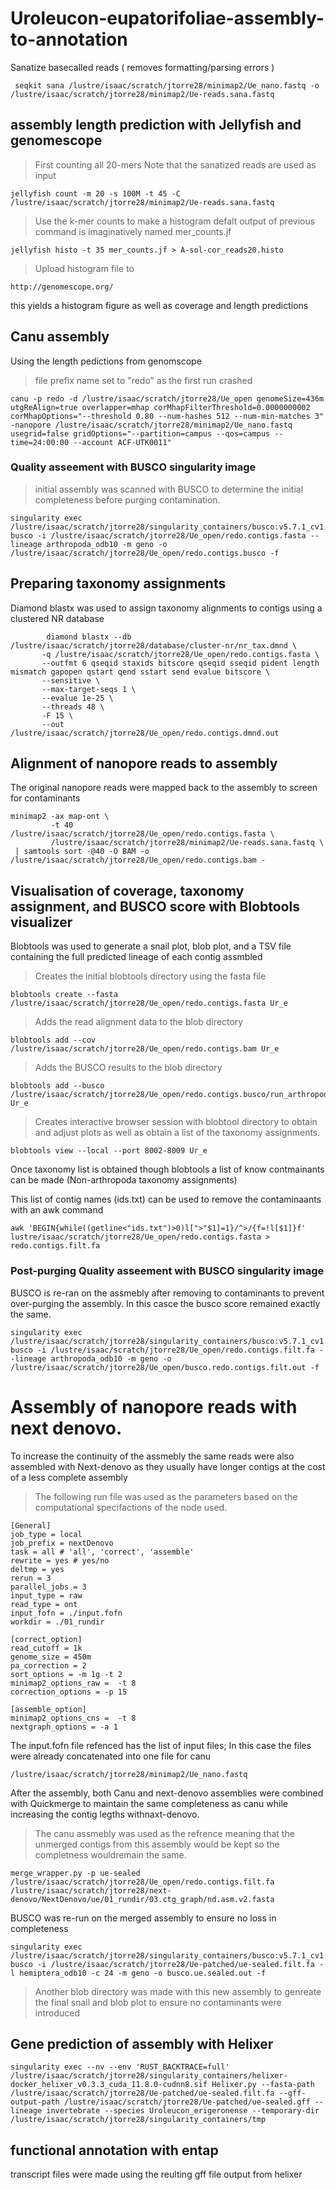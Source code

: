 # Uroleucon-eupatorifoliae-assembly-to-annotation

Sanatize basecalled reads ( removes formatting/parsing errors )

```
 seqkit sana /lustre/isaac/scratch/jtorre28/minimap2/Ue_nano.fastq -o /lustre/isaac/scratch/jtorre28/minimap2/Ue-reads.sana.fastq
```

## assembly length prediction with Jellyfish and genomescope

> First counting all 20-mers
Note that the sanatized reads are used as input

```
jellyfish count -m 20 -s 100M -t 45 -C /lustre/isaac/scratch/jtorre28/minimap2/Ue-reads.sana.fastq
```

> Use the k-mer counts to make a histogram
defalt output of previous command is imaginatively named mer_counts.jf

```
jellyfish histo -t 35 mer_counts.jf > A-sol-cor_reads20.histo
```
> Upload histogram file to
```
http://genomescope.org/
```
this yields a histogram figure as well as coverage and length predictions

## Canu assembly

Using the length pedictions from genomscope
> file prefix name set to "redo" as the first run crashed 

```
canu -p redo -d /lustre/isaac/scratch/jtorre28/Ue_open genomeSize=436m utgReAlign=true overlapper=mhap corMhapFilterThreshold=0.0000000002 corMhapOptions="--threshold 0.80 --num-hashes 512 --num-min-matches 3"  -nanopore /lustre/isaac/scratch/jtorre28/minimap2/Ue_nano.fastq usegrid=false gridOptions="--partition=campus --qos=campus --time=24:00:00 --account ACF-UTK0011"
```
### Quality asseement with BUSCO singularity image

> initial assembly was scanned with BUSCO to determine the initial completeness before purging contamination.

```
singularity exec /lustre/isaac/scratch/jtorre28/singularity_containers/busco:v5.7.1_cv1.sif busco -i /lustre/isaac/scratch/jtorre28/Ue_open/redo.contigs.fasta --lineage arthropoda_odb10 -m geno -o /lustre/isaac/scratch/jtorre28/Ue_open/redo.contigs.busco -f
```

## Preparing taxonomy assignments
Diamond blastx was used to assign taxonomy alignments to contigs using a clustered NR database

```
        diamond blastx --db /lustre/isaac/scratch/jtorre28/database/cluster-nr/nr_tax.dmnd \
       -q /lustre/isaac/scratch/jtorre28/Ue_open/redo.contigs.fasta \
       --outfmt 6 qseqid staxids bitscore qseqid sseqid pident length mismatch gapopen qstart qend sstart send evalue bitscore \
       --sensitive \
       --max-target-seqs 1 \
       --evalue 1e-25 \
       --threads 48 \
       -F 15 \
       --out /lustre/isaac/scratch/jtorre28/Ue_open/redo.contigs.dmnd.out
```

## Alignment of nanopore reads to assembly
The original nanopore reads were mapped back to the assembly to screen for contaminants

```
minimap2 -ax map-ont \
         -t 40 /lustre/isaac/scratch/jtorre28/Ue_open/redo.contigs.fasta \
         /lustre/isaac/scratch/jtorre28/minimap2/Ue-reads.sana.fastq \
 | samtools sort -@40 -O BAM -o /lustre/isaac/scratch/jtorre28/Ue_open/redo.contigs.bam -
```
## Visualisation of coverage, taxonomy assignment, and BUSCO score with Blobtools visualizer
Blobtools was used to generate a snail plot, blob plot, and a TSV file containing the full predicted lineage of each contig assmbled 

> Creates the initial blobtools directory using the fasta file
```
blobtools create --fasta /lustre/isaac/scratch/jtorre28/Ue_open/redo.contigs.fasta Ur_e
```

> Adds the read alignment data to the blob directory
```
blobtools add --cov /lustre/isaac/scratch/jtorre28/Ue_open/redo.contigs.bam Ur_e
```

> Adds the BUSCO results to the blob directory
```
blobtools add --busco /lustre/isaac/scratch/jtorre28/Ue_open/redo.contigs.busco/run_arthropoda_obd10/full_table.tsv Ur_e
```

> Creates interactive browser session with blobtool directory to obtain and adjust plots as well as obtain a list of the taxonomy assignments.
```
blobtools view --local --port 8002-8009 Ur_e
```

Once taxonomy list is obtained though blobtools a list of know contmainants can be made 
(Non-arthropoda taxonomy assignments)

This list of contig names (ids.txt) can be used to remove the contaminaants with an awk command

```
awk 'BEGIN{while((getline<"ids.txt")>0)l[">"$1]=1}/^>/{f=!l[$1]}f' lustre/isaac/scratch/jtorre28/Ue_open/redo.contigs.fasta > redo.contigs.filt.fa
```

### Post-purging Quality asseement with BUSCO singularity image

BUSCO is re-ran on the assmebly after removing to contaminants to prevent over-purging the assembly. In this casce the busco score remained exactly the same.

```
singularity exec /lustre/isaac/scratch/jtorre28/singularity_containers/busco:v5.7.1_cv1.sif busco -i /lustre/isaac/scratch/jtorre28/Ue_open/redo.contigs.filt.fa --lineage arthropoda_odb10 -m geno -o /lustre/isaac/scratch/jtorre28/Ue_open/busco.redo.contigs.filt.out -f
```

# Assembly of nanopore reads with next denovo. 

To increase the continuity of the assmebly the same reads were also assembled with Next-denovo as they usually have longer contigs at the cost of a less complete assembly

> The following run file was used as the parameters based on the computational specifactions of the node used.

```
[General]
job_type = local
job_prefix = nextDenovo
task = all # 'all', 'correct', 'assemble'
rewrite = yes # yes/no
deltmp = yes
rerun = 3
parallel_jobs = 3
input_type = raw
read_type = ont
input_fofn = ./input.fofn
workdir = ./01_rundir

[correct_option]
read_cutoff = 1k
genome_size = 450m
pa_correction = 2
sort_options = -m 1g -t 2
minimap2_options_raw =  -t 8
correction_options = -p 15

[assemble_option]
minimap2_options_cns =  -t 8
nextgraph_options = -a 1
```

The input.fofn file refenced has the list of input files; In this case the files were already concatenated into one file for canu 

```
/lustre/isaac/scratch/jtorre28/minimap2/Ue_nano.fastq
```
After the assembly, both Canu and next-denovo assemblies were combined with Quickmerge to maintain the same completeness as canu while increasing the contig legths withnaxt-denovo. 

> The canu assmebly was used as the refrence meaning that the unmerged contigs from this assembly would be kept so the completness wouldremain the same. 

```
merge_wrapper.py -p ue-sealed  /lustre/isaac/scratch/jtorre28/Ue_open/redo.contigs.filt.fa /lustre/isaac/scratch/jtorre28/next-denovo/NextDenovo/ue/01_rundir/03.ctg_graph/nd.asm.v2.fasta
```

BUSCO was re-run on the merged assembly to ensure no loss in completeness

```
singularity exec /lustre/isaac/scratch/jtorre28/singularity_containers/busco:v5.7.1_cv1.sif busco -i /lustre/isaac/scratch/jtorre28/Ue-patched/ue-sealed.filt.fa -l hemiptera_odb10 -c 24 -m geno -o busco.ue.sealed.out -f
```

> Another blob directory was made with this new assembly to genreate the final snail and blob plot to ensure no contaminants were introduced


## Gene prediction of assembly with Helixer

```
singularity exec --nv --env 'RUST_BACKTRACE=full' /lustre/isaac/scratch/jtorre28/singularity_containers/helixer-docker_helixer_v0.3.3_cuda_11.8.0-cudnn8.sif Helixer.py --fasta-path  /lustre/isaac/scratch/jtorre28/Ue-patched/ue-sealed.filt.fa --gff-output-path /lustre/isaac/scratch/jtorre28/Ue-patched/ue-sealed.gff --lineage invertebrate --species Uroleucon_erigeronense --temporary-dir /lustre/isaac/scratch/jtorre28/singularity_containers/tmp
```

## functional annotation with entap
transcript files were made using the reulting gff file output from helixer







